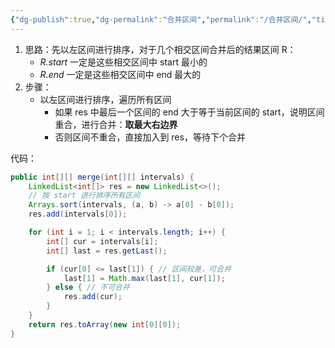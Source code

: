 ```yaml
---
{"dg-publish":true,"dg-permalink":"合并区间","permalink":"/合并区间/","title":"合并区间","tags":["数组"]}
---
```



1. 思路：先以左区间进行排序，对于几个相交区间合并后的结果区间 R：
	- *R.start* 一定是这些相交区间中 start 最小的
	- *R.end* 一定是这些相交区间中 end 最大的
2. 步骤：
	- 以左区间进行排序，遍历所有区间
		- 如果 res 中最后一个区间的 end 大于等于当前区间的 start，说明区间重合，进行合并：**取最大右边界**
		- 否则区间不重合，直接加入到 res，等待下个合并

代码：

```java
public int[][] merge(int[][] intervals) {
    LinkedList<int[]> res = new LinkedList<>();
    // 按 start 进行排序所有区间
    Arrays.sort(intervals, (a, b) -> a[0] - b[0]);
    res.add(intervals[0]);

    for (int i = 1; i < intervals.length; i++) {
        int[] cur = intervals[i];
        int[] last = res.getLast();

        if (cur[0] <= last[1]) { // 区间较差，可合并
            last[1] = Math.max(last[1], cur[1]);
        } else { // 不可合并
            res.add(cur);
        }
    }
    return res.toArray(new int[0][0]);
}
```